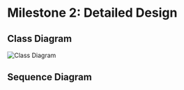 
# Milestone 2: Detailed Design
## Class Diagram
![Class Diagram](https://github.com/seng350/seng350f19-project-2-1/blob/master/docs/M2/class-diagram.png)
## Sequence Diagram
